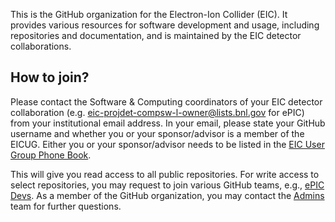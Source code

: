 This is the GitHub organization for the Electron-Ion Collider (EIC). It provides various resources for software development and usage, including repositories and documentation, and is maintained by the EIC detector collaborations.

## How to join?

Please contact the Software & Computing coordinators of your EIC detector collaboration (e.g. [eic-projdet-compsw-l-owner@lists.bnl.gov](mailto:eic-projdet-compsw-l-owner@lists.bnl.gov) for ePIC) from your institutional email address. In your email, please state your GitHub username and whether you or your sponsor/advisor is a member of the EICUG. Either you or your sponsor/advisor needs to be listed in the [EIC User Group Phone Book](https://phonebook.sdcc.bnl.gov/eic/client/).

This will give you read access to all public repositories. For write access to select repositories, you may request to join various GitHub teams, e.g., [ePIC Devs](https://github.com/orgs/eic/teams/epic-devs). As a member of the GitHub organization, you may contact the [Admins](https://github.com/orgs/eic/teams/admins) team for further questions.
